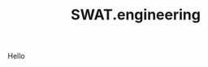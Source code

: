 <header class="logo">
    <h1><span class="name">SWAT</span><span class="dot">.</span><span class="tld">engineering</span></h1>
</header>
Hello
